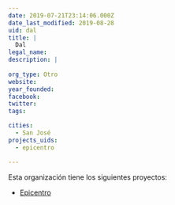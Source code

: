 ```yaml
---
date: 2019-07-21T23:14:06.000Z
date_last_modified: 2019-08-28
uid: dal
title: |
  Dal
legal_name: 
description: |
  
org_type: Otro
website: 
year_founded: 
facebook: 
twitter: 
tags:

cities: 
  - San José
projects_uids:
  - epicentro

---
```


Esta organización tiene los siguientes proyectos:

- [Epicentro](/proyectos/epicentro)
